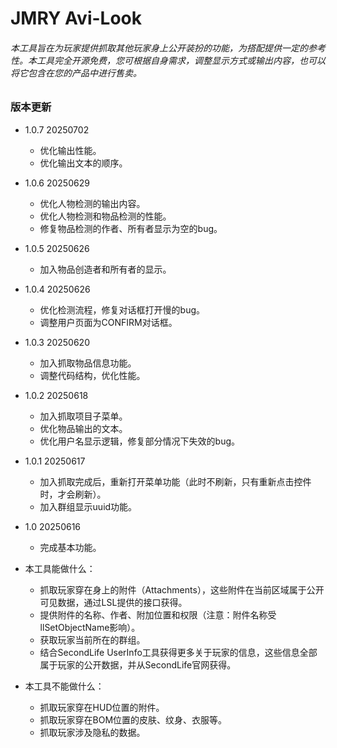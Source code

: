 # JMRY Avi-Look

###### 本工具旨在为玩家提供抓取其他玩家身上公开装扮的功能，为搭配提供一定的参考性。本工具完全开源免费，您可根据自身需求，调整显示方式或输出内容，也可以将它包含在您的产品中进行售卖。

### 版本更新
- 1.0.7 20250702
	- 优化输出性能。
	- 优化输出文本的顺序。
- 1.0.6 20250629
	- 优化人物检测的输出内容。
	- 优化人物检测和物品检测的性能。
	- 修复物品检测的作者、所有者显示为空的bug。
- 1.0.5 20250626
	- 加入物品创造者和所有者的显示。
- 1.0.4 20250626
	- 优化检测流程，修复对话框打开慢的bug。
	- 调整用户页面为CONFIRM对话框。
- 1.0.3 20250620
	- 加入抓取物品信息功能。
	- 调整代码结构，优化性能。
- 1.0.2 20250618
	- 加入抓取项目子菜单。
	- 优化物品输出的文本。
	- 优化用户名显示逻辑，修复部分情况下失效的bug。
- 1.0.1 20250617
	- 加入抓取完成后，重新打开菜单功能（此时不刷新，只有重新点击控件时，才会刷新）。
	- 加入群组显示uuid功能。
- 1.0 20250616
	- 完成基本功能。

- 本工具能做什么：
	- 抓取玩家穿在身上的附件（Attachments），这些附件在当前区域属于公开可见数据，通过LSL提供的接口获得。
	- 提供附件的名称、作者、附加位置和权限（注意：附件名称受llSetObjectName影响）。
	- 获取玩家当前所在的群组。
	- 结合SecondLife UserInfo工具获得更多关于玩家的信息，这些信息全部属于玩家的公开数据，并从SecondLife官网获得。

- 本工具不能做什么：
	- 抓取玩家穿在HUD位置的附件。
	- 抓取玩家穿在BOM位置的皮肤、纹身、衣服等。
	- 抓取玩家涉及隐私的数据。